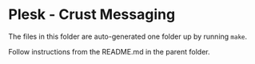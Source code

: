 # Plesk - Crust Messaging

The files in this folder are auto-generated one folder up by running `make`.

Follow instructions from the README.md in the parent folder.

